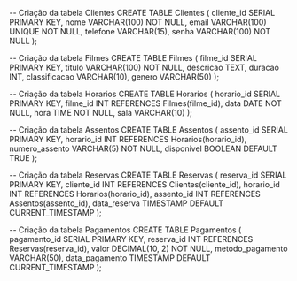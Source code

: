 -- Criação da tabela Clientes
CREATE TABLE Clientes (
    cliente_id SERIAL PRIMARY KEY,
    nome VARCHAR(100) NOT NULL,
    email VARCHAR(100) UNIQUE NOT NULL,
    telefone VARCHAR(15),
    senha VARCHAR(100) NOT NULL
);

-- Criação da tabela Filmes
CREATE TABLE Filmes (
    filme_id SERIAL PRIMARY KEY,
    titulo VARCHAR(100) NOT NULL,
    descricao TEXT,
    duracao INT,
    classificacao VARCHAR(10),
    genero VARCHAR(50)
);

-- Criação da tabela Horarios
CREATE TABLE Horarios (
    horario_id SERIAL PRIMARY KEY,
    filme_id INT REFERENCES Filmes(filme_id),
    data DATE NOT NULL,
    hora TIME NOT NULL,
    sala VARCHAR(10)
);

-- Criação da tabela Assentos
CREATE TABLE Assentos (
    assento_id SERIAL PRIMARY KEY,
    horario_id INT REFERENCES Horarios(horario_id),
    numero_assento VARCHAR(5) NOT NULL,
    disponivel BOOLEAN DEFAULT TRUE
);

-- Criação da tabela Reservas
CREATE TABLE Reservas (
    reserva_id SERIAL PRIMARY KEY,
    cliente_id INT REFERENCES Clientes(cliente_id),
    horario_id INT REFERENCES Horarios(horario_id),
    assento_id INT REFERENCES Assentos(assento_id),
    data_reserva TIMESTAMP DEFAULT CURRENT_TIMESTAMP
);

-- Criação da tabela Pagamentos
CREATE TABLE Pagamentos (
    pagamento_id SERIAL PRIMARY KEY,
    reserva_id INT REFERENCES Reservas(reserva_id),
    valor DECIMAL(10, 2) NOT NULL,
    metodo_pagamento VARCHAR(50),
    data_pagamento TIMESTAMP DEFAULT CURRENT_TIMESTAMP
);